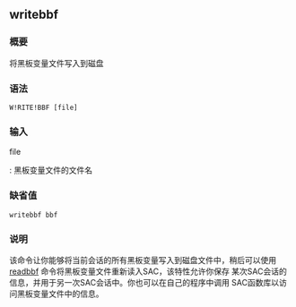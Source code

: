## writebbf 

### 概要

将黑板变量文件写入到磁盘

### 语法

``` {.bash}
W!RITE!BBF [file]
```

### 输入

file

:   黑板变量文件的文件名

### 缺省值

``` {.bash}
writebbf bbf
```

### 说明

该命令让你能够将当前会话的所有黑板变量写入到磁盘文件中，稍后可以使用
[readbbf](/commands/readbbf.md)
命令将黑板变量文件重新读入SAC，该特性允许你保存
某次SAC会话的信息，并用于另一次SAC会话中。你也可以在自己的程序中调用
SAC函数库以访问黑板变量文件中的信息。
